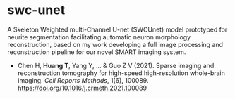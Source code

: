 # swc-unet

A Skeleton Weighted multi-Channel U-net (SWCUnet) model prototyped for neurite segmentation facilitating automatic neuron morphology reconstruction, based on my work developing a full image processing and reconstruction pipeline for our novel SMART imaging system.

* Chen H, **Huang T**, Yang Y, ... & Guo Z V (2021). Sparse imaging and reconstruction tomography for high-speed high-resolution whole-brain imaging. *Cell Reports Methods*, 1(6), 100089.
<https://doi.org/10.1016/j.crmeth.2021.100089>
